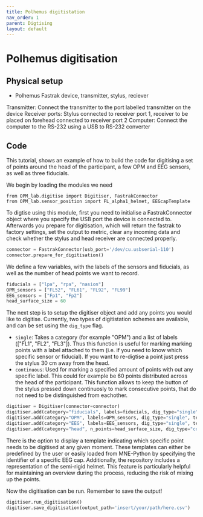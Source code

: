```yaml
---
title: Polhemus digitistation
nav_order: 1
parent: Digtising
layout: default
---
```


# Polhemus digitisation

## Physical setup
* Polhemus Fastrak device, transmitter, stylus, reciever

Transmitter: Connect the transmitter to the port labelled transmitter on the device
Receiver ports: Stylus connected to receiver port 1, receiver to be placed on forehead connected to receiver port 2
Computer: Connect the computer to the RS-232 using a USB to RS-232 converter

## Code
This tutorial, shows an example of how to build the code for digitising a set of points around the head of the participant, a few OPM and EEG sensors, as well as three fiducials.

We begin by loading the modules we need
```
from OPM_lab.digitise import Digitiser, FastrakConnector
from OPM_lab.sensor_position import FL_alpha1_helmet, EEGcapTemplate
```


To digtise using this module, first you need to initialise a FastrakConnector object where you specify the USB port the device is connected to. Afterwards you prepare for digitisation, which will return the fastrak to factory settings, set the output to metric, clear any incoming data and check whether the stylus and head receiver are connected properly. 

```python
connector = FastrakConnector(usb_port='/dev/cu.usbserial-110')
connector.prepare_for_digitisation()
```


We define a few variables, with the labels of the sensors and fiducials, as well as the number of head points we want to record. 
```python
fiducials = ["lpa", "rpa", "nasion"]
OPM_sensors = ["FL52", "FL61", "FL92", "FL99"]
EEG_sensors = ["Fp1", "Fp2"]
head_surface_size = 60

```

The next step is to setup the digitiser object and add any points you would like to digitise. Currently, two types of digitistation schemes are available, and can be set using the `dig_type` flag. 
- `single`: Takes a category (for example "OPM") and a list of labels (["FL1", "FL2", "FL3"]). Thus this function is useful for marking marking points with a label attached to them (i.e. if you need to know which specific sensor or fiducial). If you want to re-digtise a point just press the stylus 30 cm away from the head. 
- `continuous`: Used for marking a specified amount of points with out any specific label. This could for example be 60 points distributed across the head of the participant. This function allows to keep the button of the stylus pressed down continuosly to mark consecutive points, that do not need to be distinguished from eachother. 


```python
digitiser = Digitiser(connector=connector)    
digitiser.add(category="fiducials", labels=fiducials, dig_type="single")
digitiser.add(category="OPM", labels=OPM_sensors, dig_type="single", template=FL_alpha1_helmet)
digitiser.add(category="EEG", labels=EEG_sensors, dig_type="single", template= EEGcapTemplate("easycap-M1"))
digitiser.add(category="head", n_points=head_surface_size, dig_type="continuous")
```

There is the option to display a template indicating which specific point needs to be digitised at any given moment. These templates can either be predefined by the user or easily loaded from MNE-Python by specifying the identifier of a specific EEG cap. Additionally, the repository includes a representation of the semi-rigid helmet. This feature is particularly helpful for maintaining an overview during the process, reducing the risk of mixing up the points.

Now the digitisation can be run. Remember to save the output!
```python
digitiser.run_digitisation()
digitiser.save_digitisation(output_path='insert/your/path/here.csv')
```

